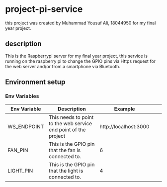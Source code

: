 # project-pi-service
this project was created by Muhammad Yousuf Ali, 18044950 for my final year project.
## description
This is the Raspberrypi server for my final year project, this service is running on the raspberry pi to change the GPIO pins via Https request for the web server and/or from a smartphone via Bluetooth.
## Environment setup
### Env Variables
| Env Variable | Description                                                     | Example               |   |   |
|--------------|-----------------------------------------------------------------|-----------------------|---|---|
| WS_ENDPOINT  | This needs to point to the web service end point of the project | http://localhost:3000 |   |   |
| FAN_PIN      | This is the GPIO pin that the fan is connected to.              | 6                     |   |   |
| LIGHT_PIN    | This is the GPIO pin that the light is connected to.            | 4                     |   |   |
